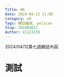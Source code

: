 ```yaml
---
Title: W8
Date: 2024-04-12 11:00
Category: w8
Tags: 網誌編寫, pelican
Slug: 202404012
Author: 41123139
---
```


2024/04/12第七週網誌內容.

<!-- PELICAN_END_SUMMARY -->

# 測試


